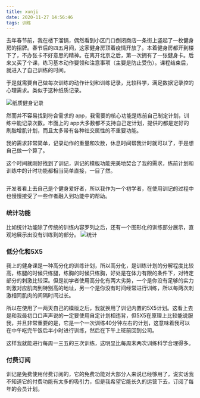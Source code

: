 ```yaml
---
title: xunji
date: 2020-11-27 14:56:46
tags: 训练
---
```

去年春节前，我在楼下溜锅，偶然看到小区门口倒闭商店一条街上竖起了一枚健身房的招牌。春节后的四五月间，这家健身房顶着疫情开放了。本着健身房都开到楼下了，不办张卡不好意思的精神。在离开北京之后，第一次拥有了一张健身卡。后来又买了个课，练习基本动作要领和注意事项（主要是防止受伤）。课程结束后，就进入了自己训练的时间。

于是就需要自己做每次训练的动作计划和训练记录，比较科学，满足数据记录控的心理需求。类似于这种纸质记录。

![纸质健身记录]()

然而并不容易找到符合需求的 app，我需要的核心功能是练前自己制定计划，训练中能记录次数。市面上的 app大多数都不支持自己定计划，提供的都是定好的刷脂增肌计划，而且太多带有各种社交属性的不重要功能。

我的需求非常简单，记录动作的重量和次数，休息时间帮我计时就可以了，于是想自己做一个算了。

这个时间就刚好找到了训记，训记的模版功能完美地契合了我的需求，练前计划和训练中的计时功能都相当简单直接，一目了然。

![]()

开发者看上去自己是个健身爱好者，所以我作为一个初学者，在使用训记的过程中也慢慢接受了一些作者融入到功能中的帮助。

### 统计功能

比如统计功能除了传统的训练内容罗列之后，还有一个图形化的训练部分展示，直观地展示出没有训练到的部分。
![统计]()


### 低分化和5X5

我上的健身课是一种高分化的训练计划，所以高分化，是训练计划的分解程度比较高，练腿的时候只练腿，练胸的时候只练胸，好处是在体力有限的条件下，对特定部分的刺激比较深。但是初学者使用高分化有两大劣势，一个是你没有足够的实力刺激对应肌肉到特别高的地址，另一个是你没有时间经常进行训练，所以每两次刺激相同肌肉的间隔时间过长。

所以在使用了一两天自己的模版之后，我就换用了训记内置的5X5计划。这看上去是和我最初口口声声说的一定要使用自定计划相违背，但5X5在原理上比较能说服我，并且非常重要的是，它是一个一次训练40分钟左右的计划，这意味着我可以在中午吃完午饭后半小时进行训练，然后在下午上班前回到公司。

这样我就能进行每周一三五的三次训练，这明显比每周末两次训练科学合理得多。

### 付费订阅

训记是免费使用付费订阅的，它的免费功能对大部分人来说已经够用了，说实话我不知道它的付费功能有太多的吸引力，但是我希望它能长久的运营下去，订阅了每年的会员计划。

